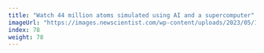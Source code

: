 ```yaml
---
title: "Watch 44 million atoms simulated using AI and a supercomputer"
imageUrl: "https://images.newscientist.com/wp-content/uploads/2023/05/10134949/SEI_154564255.jpg?width=600"
index: 78
weight: 78
---
```

